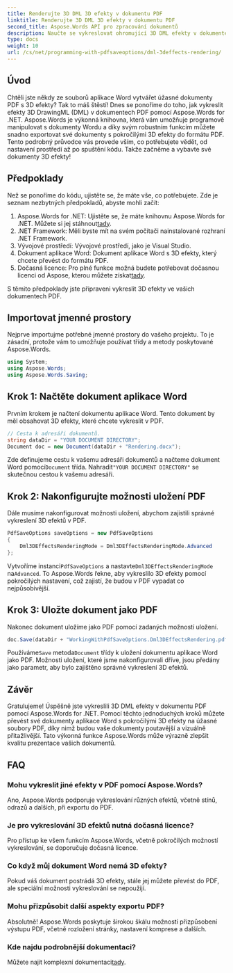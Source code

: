 ```yaml
---
title: Renderujte 3D DML 3D efekty v dokumentu PDF
linktitle: Renderujte 3D DML 3D efekty v dokumentu PDF
second_title: Aspose.Words API pro zpracování dokumentů
description: Naučte se vykreslovat ohromující 3D DML efekty v dokumentech PDF pomocí Aspose.Words for .NET s tímto komplexním průvodcem krok za krokem.
type: docs
weight: 10
url: /cs/net/programming-with-pdfsaveoptions/dml-3deffects-rendering/
---
```

## Úvod

Chtěli jste někdy ze souborů aplikace Word vytvářet úžasné dokumenty PDF s 3D efekty? Tak to máš štěstí! Dnes se ponoříme do toho, jak vykreslit efekty 3D DrawingML (DML) v dokumentech PDF pomocí Aspose.Words for .NET. Aspose.Words je výkonná knihovna, která vám umožňuje programově manipulovat s dokumenty Wordu a díky svým robustním funkcím můžete snadno exportovat své dokumenty s pokročilými 3D efekty do formátu PDF. Tento podrobný průvodce vás provede vším, co potřebujete vědět, od nastavení prostředí až po spuštění kódu. Takže začněme a vybavte své dokumenty 3D efekty!

## Předpoklady

Než se ponoříme do kódu, ujistěte se, že máte vše, co potřebujete. Zde je seznam nezbytných předpokladů, abyste mohli začít:

1.  Aspose.Words for .NET: Ujistěte se, že máte knihovnu Aspose.Words for .NET. Můžete si jej stáhnout[tady](https://releases.aspose.com/words/net/).
2. .NET Framework: Měli byste mít na svém počítači nainstalované rozhraní .NET Framework.
3. Vývojové prostředí: Vývojové prostředí, jako je Visual Studio.
4. Dokument aplikace Word: Dokument aplikace Word s 3D efekty, který chcete převést do formátu PDF.
5.  Dočasná licence: Pro plné funkce možná budete potřebovat dočasnou licenci od Aspose, kterou můžete získat[tady](https://purchase.aspose.com/temporary-license/).

S těmito předpoklady jste připraveni vykreslit 3D efekty ve vašich dokumentech PDF.

## Importovat jmenné prostory

Nejprve importujme potřebné jmenné prostory do vašeho projektu. To je zásadní, protože vám to umožňuje používat třídy a metody poskytované Aspose.Words.

```csharp
using System;
using Aspose.Words;
using Aspose.Words.Saving;
```

## Krok 1: Načtěte dokument aplikace Word

Prvním krokem je načtení dokumentu aplikace Word. Tento dokument by měl obsahovat 3D efekty, které chcete vykreslit v PDF.

```csharp
// Cesta k adresáři dokumentů.
string dataDir = "YOUR DOCUMENT DIRECTORY";
Document doc = new Document(dataDir + "Rendering.docx");
```

 Zde definujeme cestu k vašemu adresáři dokumentů a načteme dokument Word pomocí`Document` třída. Nahradit`"YOUR DOCUMENT DIRECTORY"` se skutečnou cestou k vašemu adresáři.

## Krok 2: Nakonfigurujte možnosti uložení PDF

Dále musíme nakonfigurovat možnosti uložení, abychom zajistili správné vykreslení 3D efektů v PDF.

```csharp
PdfSaveOptions saveOptions = new PdfSaveOptions
{
    Dml3DEffectsRenderingMode = Dml3DEffectsRenderingMode.Advanced
};
```

 Vytvoříme instanci`PdfSaveOptions` a nastavte`Dml3DEffectsRenderingMode` na`Advanced`. To Aspose.Words řekne, aby vykreslilo 3D efekty pomocí pokročilých nastavení, což zajistí, že budou v PDF vypadat co nejpůsobivější.

## Krok 3: Uložte dokument jako PDF

Nakonec dokument uložíme jako PDF pomocí zadaných možností uložení.

```csharp
doc.Save(dataDir + "WorkingWithPdfSaveOptions.Dml3DEffectsRendering.pdf", saveOptions);
```

 Používáme`Save` metoda`Document` třídy k uložení dokumentu aplikace Word jako PDF. Možnosti uložení, které jsme nakonfigurovali dříve, jsou předány jako parametr, aby bylo zajištěno správné vykreslení 3D efektů.

## Závěr

Gratulujeme! Úspěšně jste vykreslili 3D DML efekty v dokumentu PDF pomocí Aspose.Words for .NET. Pomocí těchto jednoduchých kroků můžete převést své dokumenty aplikace Word s pokročilými 3D efekty na úžasné soubory PDF, díky nimž budou vaše dokumenty poutavější a vizuálně přitažlivější. Tato výkonná funkce Aspose.Words může výrazně zlepšit kvalitu prezentace vašich dokumentů.

## FAQ

### Mohu vykreslit jiné efekty v PDF pomocí Aspose.Words?

Ano, Aspose.Words podporuje vykreslování různých efektů, včetně stínů, odrazů a dalších, při exportu do PDF.

### Je pro vykreslování 3D efektů nutná dočasná licence?

Pro přístup ke všem funkcím Aspose.Words, včetně pokročilých možností vykreslování, se doporučuje dočasná licence.

### Co když můj dokument Word nemá 3D efekty?

Pokud váš dokument postrádá 3D efekty, stále jej můžete převést do PDF, ale speciální možnosti vykreslování se nepoužijí.

### Mohu přizpůsobit další aspekty exportu PDF?

Absolutně! Aspose.Words poskytuje širokou škálu možností přizpůsobení výstupu PDF, včetně rozložení stránky, nastavení komprese a dalších.

### Kde najdu podrobnější dokumentaci?

 Můžete najít komplexní dokumentaci[tady](https://reference.aspose.com/words/net/).